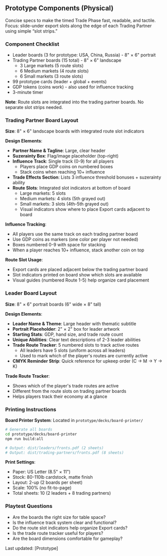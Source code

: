 ## Prototype Components (Physical)

Concise specs to make the timed Trade Phase fast, readable, and tactile. Focus: slide-under export slots along the edge of each Trading Partner using simple “slot strips.”

### Component Checklist
- Leader boards (3 for prototype: USA, China, Russia) - 8" × 6" portrait
- Trading Partner boards (15 total) - 8" × 6" landscape
  - 3 Large markets (5 route slots)
  - 6 Medium markets (4 route slots)
  - 6 Small markets (3 route slots)
- 99 prototype cards (leader + global + events)
- GDP tokens (coins work) - also used for influence tracking
- 3-minute timer

**Note**: Route slots are integrated into the trading partner boards. No separate slot strips needed.

### Trading Partner Board Layout
**Size**: 8" × 6" landscape boards with integrated route slot indicators

**Design Elements**:
- **Partner Name & Tagline**: Large, clear header
- **Suzerainty Box**: Flag/image placeholder (top-right)
- **Influence Track**: Single track (0-9) for all players
  - Players place GDP coins on numbered boxes
  - Stack coins when reaching 10+ influence
- **Trade Effects Section**: Lists 3 influence threshold bonuses + suzerainty ability
- **Route Slots**: Integrated slot indicators at bottom of board
  - Large markets: 5 slots
  - Medium markets: 4 slots (5th grayed out)
  - Small markets: 3 slots (4th-5th grayed out)
  - Visual indicators show where to place Export cards adjacent to board

**Influence Tracking**:
- All players use the same track on each trading partner board
- Use GDP coins as markers (one color per player not needed)
- Boxes numbered 0-9 with space for stacking
- When a player reaches 10+ influence, stack another coin on top

**Route Slot Usage**:
- Export cards are placed adjacent below the trading partner board
- Slot indicators printed on board show which slots are available
- Visual guides (numbered Route 1-5) help organize card placement

### Leader Board Layout
**Size**: 8" × 6" portrait boards (6" wide × 8" tall)

**Design Elements**:
- **Leader Name & Theme**: Large header with thematic subtitle
- **Portrait Placeholder**: 2" × 2" box for leader artwork
- **Starting Stats**: GDP, hand size, and trade route count
- **Unique Abilities**: Clear text descriptions of 2-3 leader abilities
- **Trade Route Tracker**: 5 numbered slots to track active routes
  - All leaders have 5 slots (uniform across all leaders)
  - Used to mark which of the player's routes are currently active
- **CMYK Reminder Strip**: Quick reference for upkeep order (C → M → Y → K)

**Trade Route Tracker**:
- Shows which of the player's trade routes are active
- Different from the route slots on trading partner boards
- Helps players track their economy at a glance

### Printing Instructions
**Board Printer System**: Located in `prototype/decks/board-printer/`

```bash
# Generate all boards
cd prototype/decks/board-printer
npm run build:all

# Output: dist/leaders/fronts.pdf (2 sheets)
# Output: dist/trading-partners/fronts.pdf (8 sheets)
```

**Print Settings**:
- Paper: US Letter (8.5" × 11")
- Stock: 80-110lb cardstock, matte finish
- Layout: 2-up (2 boards per sheet)
- Scale: 100% (no fit-to-page)
- Total sheets: 10 (2 leaders + 8 trading partners)

### Playtest Questions
- Are the boards the right size for table space?
- Is the influence track system clear and functional?
- Do the route slot indicators help organize Export cards?
- Is the trade route tracker useful for players?
- Are the board dimensions comfortable for gameplay?

Last updated: [Prototype]
